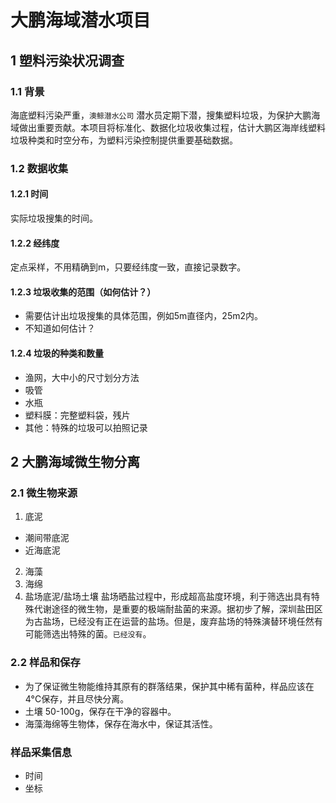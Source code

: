 # 大鹏海域潜水项目
## 1 塑料污染状况调查
### 1.1 背景
海底塑料污染严重，`澳鲸潜水公司` 潜水员定期下潜，搜集塑料垃圾，为保护大鹏海域做出重要贡献。本项目将标准化、数据化垃圾收集过程，估计大鹏区海岸线塑料垃圾种类和时空分布，为塑料污染控制提供重要基础数据。
### 1.2 数据收集

#### 1.2.1 时间
实际垃圾搜集的时间。

#### 1.2.2 经纬度
定点采样，不用精确到m，只要经纬度一致，直接记录数字。

#### 1.2.3 垃圾收集的范围（如何估计？）
* 需要估计出垃圾搜集的具体范围，例如5m直径内，25m2内。
* 不知道如何估计？

#### 1.2.4 垃圾的种类和数量
* 渔网，大中小的尺寸划分方法
* 吸管
* 水瓶
* 塑料膜：完整塑料袋，残片
* 其他：特殊的垃圾可以拍照记录

## 2 大鹏海域微生物分离
### 2.1 微生物来源
1. 底泥
* 潮间带底泥
* 近海底泥
2. 海藻
3. 海绵
4. 盐场底泥/盐场土壤
盐场晒盐过程中，形成超高盐度环境，利于筛选出具有特殊代谢途径的微生物，是重要的极端耐盐菌的来源。据初步了解，深圳盐田区为古盐场，已经没有正在运营的盐场。但是，废弃盐场的特殊演替环境任然有可能筛选出特殊的菌。`已经没有`。

### 2.2 样品和保存
* 为了保证微生物能维持其原有的群落结果，保护其中稀有菌种，样品应该在4°C保存，并且尽快分离。
* 土壤 50-100g，保存在干净的容器中。
* 海藻海绵等生物体，保存在海水中，保证其活性。

### 样品采集信息
* 时间
* 坐标
